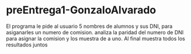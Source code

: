 # preEntrega1-GonzaloAlvarado
El programa le pide al usuario 5 nombres de alumnos y sus DNI, para asiganarles un numero de comision.
analiza la paridad del numero de DNI para asignar la comision y los muestra de a uno.
Al final muestra todos los resultados juntos
